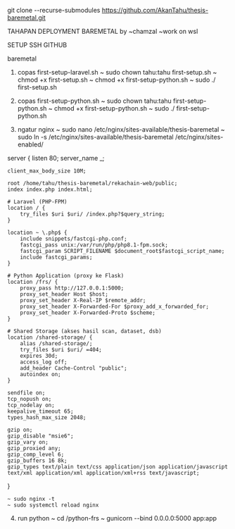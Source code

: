 git clone --recurse-submodules https://github.com/AkanTahu/thesis-baremetal.git

TAHAPAN DEPLOYMENT BAREMETAL by ~chamzal ~work on wsl

SETUP SSH GITHUB

baremetal
1. copas first-setup-laravel.sh
	~ sudo chown tahu:tahu first-setup.sh
	~ chmod +x first-setup.sh
	~ chmod +x first-setup-python.sh
	~ sudo ./ first-setup.sh

2. copas first-setup-python.sh
	~ sudo chown tahu:tahu first-setup-python.sh
	~ chmod +x first-setup-python.sh
	~ sudo ./ first-setup-python.sh

3. ngatur nginx
	~ sudo nano /etc/nginx/sites-available/thesis-baremetal
	~ sudo ln -s /etc/nginx/sites-available/thesis-baremetal /etc/nginx/sites-enabled/

server {
    listen 80;
    server_name _;

    client_max_body_size 10M;

    root /home/tahu/thesis-baremetal/rekachain-web/public;
    index index.php index.html;

    # Laravel (PHP-FPM)
    location / {
        try_files $uri $uri/ /index.php?$query_string;
    }

    location ~ \.php$ {
        include snippets/fastcgi-php.conf;
        fastcgi_pass unix:/var/run/php/php8.1-fpm.sock;
        fastcgi_param SCRIPT_FILENAME $document_root$fastcgi_script_name;
        include fastcgi_params;
    }

    # Python Application (proxy ke Flask)
    location /frs/ {
        proxy_pass http://127.0.0.1:5000;
        proxy_set_header Host $host;
        proxy_set_header X-Real-IP $remote_addr;
        proxy_set_header X-Forwarded-For $proxy_add_x_forwarded_for;
        proxy_set_header X-Forwarded-Proto $scheme;
    }

    # Shared Storage (akses hasil scan, dataset, dsb)
    location /shared-storage/ {
        alias /shared-storage/;
        try_files $uri $uri/ =404;
        expires 30d;
        access_log off;
        add_header Cache-Control "public";
        autoindex on;
    }

    sendfile on;
    tcp_nopush on;
    tcp_nodelay on;
    keepalive_timeout 65;
    types_hash_max_size 2048;

    gzip on;
    gzip_disable "msie6";
    gzip_vary on;
    gzip_proxied any;
    gzip_comp_level 6;
    gzip_buffers 16 8k;
    gzip_types text/plain text/css application/json application/javascript text/xml application/xml application/xml+rss text/javascript;
}


	~ sudo nginx -t
	~ sudo systemctl reload nginx

4. run python 
	~ cd /python-frs
	~ gunicorn --bind 0.0.0.0:5000 app:app

